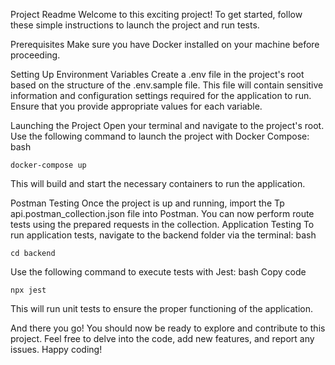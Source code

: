 Project Readme
Welcome to this exciting project! To get started, follow these simple instructions to launch the project and run tests.

Prerequisites
Make sure you have Docker installed on your machine before proceeding.

Setting Up Environment Variables
Create a .env file in the project's root based on the structure of the .env.sample file. This file will contain sensitive information and configuration settings required for the application to run. Ensure that you provide appropriate values for each variable.

Launching the Project
Open your terminal and navigate to the project's root.
Use the following command to launch the project with Docker Compose:
bash
```
docker-compose up
```

This will build and start the necessary containers to run the application.

Postman Testing
Once the project is up and running, import the Tp api.postman_collection.json file into Postman.
You can now perform route tests using the prepared requests in the collection.
Application Testing
To run application tests, navigate to the backend folder via the terminal:
bash
```
cd backend
```

Use the following command to execute tests with Jest:
bash
Copy code
```
npx jest
```
This will run unit tests to ensure the proper functioning of the application.

And there you go! You should now be ready to explore and contribute to this project. Feel free to delve into the code, add new features, and report any issues. Happy coding!





